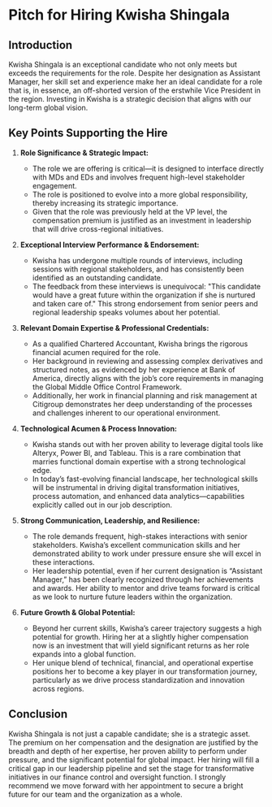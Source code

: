 # Pitch for Hiring Kwisha Shingala

## Introduction
Kwisha Shingala is an exceptional candidate who not only meets but exceeds the requirements for the role. Despite her designation as Assistant Manager, her skill set and experience make her an ideal candidate for a role that is, in essence, an off-shorted version of the erstwhile Vice President in the region. Investing in Kwisha is a strategic decision that aligns with our long-term global vision.

## Key Points Supporting the Hire

1. **Role Significance & Strategic Impact:**  
   - The role we are offering is critical—it is designed to interface directly with MDs and EDs and involves frequent high-level stakeholder engagement.  
   - The role is positioned to evolve into a more global responsibility, thereby increasing its strategic importance.  
   - Given that the role was previously held at the VP level, the compensation premium is justified as an investment in leadership that will drive cross-regional initiatives.

2. **Exceptional Interview Performance & Endorsement:**  
   - Kwisha has undergone multiple rounds of interviews, including sessions with regional stakeholders, and has consistently been identified as an outstanding candidate.  
   - The feedback from these interviews is unequivocal: "This candidate would have a great future within the organization if she is nurtured and taken care of." This strong endorsement from senior peers and regional leadership speaks volumes about her potential.

3. **Relevant Domain Expertise & Professional Credentials:**  
   - As a qualified Chartered Accountant, Kwisha brings the rigorous financial acumen required for the role.  
   - Her background in reviewing and assessing complex derivatives and structured notes, as evidenced by her experience at Bank of America, directly aligns with the job’s core requirements in managing the Global Middle Office Control Framework.  
   - Additionally, her work in financial planning and risk management at Citigroup demonstrates her deep understanding of the processes and challenges inherent to our operational environment.

4. **Technological Acumen & Process Innovation:**  
   - Kwisha stands out with her proven ability to leverage digital tools like Alteryx, Power BI, and Tableau. This is a rare combination that marries functional domain expertise with a strong technological edge.  
   - In today’s fast-evolving financial landscape, her technological skills will be instrumental in driving digital transformation initiatives, process automation, and enhanced data analytics—capabilities explicitly called out in our job description.

5. **Strong Communication, Leadership, and Resilience:**  
   - The role demands frequent, high-stakes interactions with senior stakeholders. Kwisha’s excellent communication skills and her demonstrated ability to work under pressure ensure she will excel in these interactions.  
   - Her leadership potential, even if her current designation is “Assistant Manager,” has been clearly recognized through her achievements and awards. Her ability to mentor and drive teams forward is critical as we look to nurture future leaders within the organization.

6. **Future Growth & Global Potential:**  
   - Beyond her current skills, Kwisha’s career trajectory suggests a high potential for growth. Hiring her at a slightly higher compensation now is an investment that will yield significant returns as her role expands into a global function.  
   - Her unique blend of technical, financial, and operational expertise positions her to become a key player in our transformation journey, particularly as we drive process standardization and innovation across regions.

## Conclusion
Kwisha Shingala is not just a capable candidate; she is a strategic asset. The premium on her compensation and the designation are justified by the breadth and depth of her expertise, her proven ability to perform under pressure, and the significant potential for global impact. Her hiring will fill a critical gap in our leadership pipeline and set the stage for transformative initiatives in our finance control and oversight function. I strongly recommend we move forward with her appointment to secure a bright future for our team and the organization as a whole.